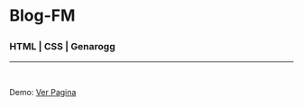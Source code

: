 <h1>Blog-FM<p><h3>HTML | CSS | Genarogg</h3></p></h1>
<hr/>

<br/>
<p>Demo: <a href="https://genarogg.github.io/blog-fm/" target="_black">Ver Pagina</a></p>